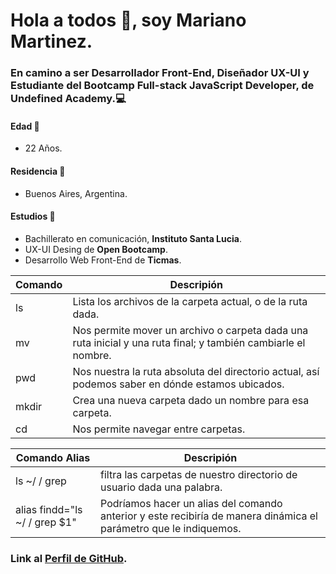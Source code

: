 # Hola a todos :wave:, soy Mariano Martinez.

### En camino a ser Desarrollador **Front-End**, Diseñador **UX-UI** y Estudiante del Bootcamp **Full-stack JavaScript Developer**, de **Undefined Academy**.:computer:

#### Edad :older_man:
* 22 Años.

#### Residencia :moyai:
* Buenos Aires, Argentina.

#### Estudios :blue_book:
* Bachillerato en comunicación, **Instituto Santa Lucia**.
* UX-UI Desing de **Open Bootcamp**.
* Desarrollo Web Front-End de **Ticmas**.

| Comando     | Descripión                                                                                                    |
| ----------- | ------------------------------------------------------------------------------------------------------------- |
| ls          | Lista los archivos de la carpeta actual, o de la ruta dada.                                                   |
| mv          | Nos permite mover un archivo o carpeta dada una ruta inicial y una ruta final; y también cambiarle el nombre. |
| pwd         | Nos nuestra la ruta absoluta del directorio actual, así podemos saber en dónde estamos ubicados.              |
| mkdir       | Crea una nueva carpeta dado un nombre para esa carpeta.                                                       |
| cd          | Nos permite navegar entre carpetas.                                                                           |

| Comando Alias                 | Descripión                                                                                                        |
| ----------------------------- | ----------------------------------------------------------------------------------------------------------------- |
| ls ~/ / grep <palabra>        | filtra las carpetas de nuestro directorio de usuario dada una palabra.                                            |
| alias findd="ls ~/ / grep $1" | Podríamos hacer un alias del comando anterior y este recibiría de manera dinámica el parámetro que le indiquemos. |

### Link al [Perfil de GitHub](https://github.com/Martinezmarianocv).